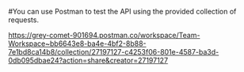 #You can use Postman to test the API using the provided collection of requests.

https://grey-comet-901694.postman.co/workspace/Team-Workspace~bb6643e8-ba4e-4bf2-8b88-7e1bd8ca14b8/collection/27197127-c4253f06-801e-4587-ba3d-0db095dbae24?action=share&creator=27197127
